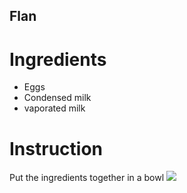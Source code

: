 ## Flan

# Ingredients
* Eggs
* Condensed milk
* vaporated milk

# Instruction
Put the ingredients together in a bowl 
![ ](https://cdn-ilddihb.nitrocdn.com/MgqZCGPEMHvMRLsisMUCAIMWvgGMxqaj/assets/images/optimized/rev-16c8237/www.goya.com/wp-content/uploads/2023/10/flan-de-queso-caramel-topped-cream-cheese-custard-1196x560.jpg)

